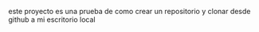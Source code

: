 este proyecto es una prueba de como crear un repositorio y clonar desde github a mi escritorio local
